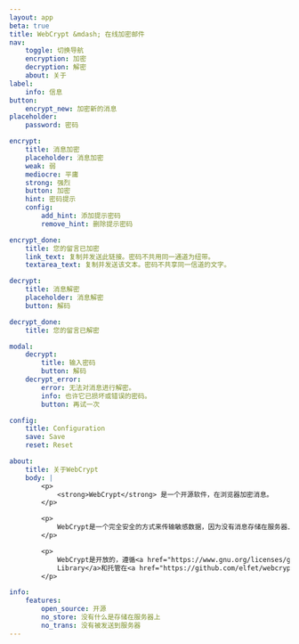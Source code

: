 ```yaml
---
layout: app
beta: true
title: WebCrypt &mdash; 在线加密邮件
nav:
    toggle: 切换导航
    encryption: 加密
    decryption: 解密
    about: 关于
label:
    info: 信息
button:
    encrypt_new: 加密新的消息
placeholder:
    password: 密码

encrypt:
    title: 消息加密
    placeholder: 消息加密
    weak: 弱
    mediocre: 平庸
    strong: 强烈
    button: 加密
    hint: 密码提示
    config:
        add_hint: 添加提示密码
        remove_hint: 删除提示密码

encrypt_done:
    title: 您的留言已加密
    link_text: 复制并发送此链接。密码不共用同一通道为纽带。
    textarea_text: 复制并发送该文本。密码不共享同一信道的文字。

decrypt:
    title: 消息解密
    placeholder: 消息解密
    button: 解码

decrypt_done:
    title: 您的留言已解密

modal:
    decrypt:
        title: 输入密码
        button: 解码
    decrypt_error:
        error: 无法对消息进行解密。
        info: 也许它已损坏或错误的密码。
        button: 再试一次

config:
    title: Configuration
    save: Save
    reset: Reset

about:
    title: 关于WebCrypt
    body: |
        <p>
            <strong>WebCrypt</strong> 是一个开源软件，在浏览器加密消息。
        </p>

        <p>
            WebCrypt是一个完全安全的方式来传输敏感数据，因为没有消息存储在服务器上，加密并不需要被传输到服务器的任何数据，整个加密过程是发生在您的浏览器。
        </p>

        <p>
            WebCrypt是开放的，遵循<a href="https://www.gnu.org/licenses/gpl.html">GNU GPL</a>许可。它是基于伟大的<a href="http://bitwiseshiftleft.github.io/sjcl/">Stanford Javascript Crypto
            Library</a>和托管在<a href="https://github.com/elfet/webcrypt">GitHub</a>上
        </p>

info:
    features:
        open_source: 开源
        no_store: 没有什么是存储在服务器上
        no_trans: 没有被发送到服务器
---
```

